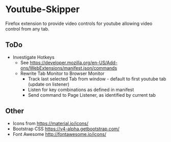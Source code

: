 # Youtube-Skipper

Firefox extension to  provide video controls for youtube allowing video control from any tab.


## ToDo

- Investigate Hotkeys 
  - See https://developer.mozilla.org/en-US/Add-ons/WebExtensions/manifest.json/commands
  - Rewrite Tab Monitor to Browser Monitor
    - Track last selected Tab from window - default to first youtube tab (update on listener)
    - Listen for key combinations as defined in manifest 
    - Send command to Page Listener, as identified by current tab

## Other

- Icons from https://material.io/icons/
- Bootstrap CSS https://v4-alpha.getbootstrap.com/
- Font Awesome http://fontawesome.io/icons/
